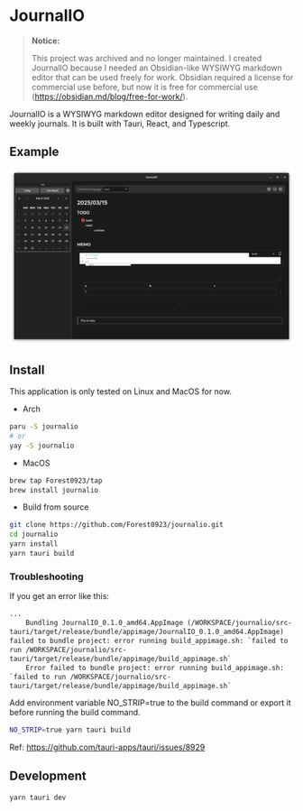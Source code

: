 # JournalIO

> **Notice:**
>
> This project was archived and no longer maintained.
> I created JournalIO because I needed an Obsidian-like WYSIWYG markdown editor that can be used freely for work.
> Obsidian required a license for commercial use before, but now it is free for commercial use (https://obsidian.md/blog/free-for-work/).

JournalIO is a WYSIWYG markdown editor designed for writing daily and weekly journals. It is built with Tauri, React, and Typescript.

## Example

![JournalIO](./journalio_example.png)

## Install

This application is only tested on Linux and MacOS for now.

- Arch

```bash
paru -S journalio
# or
yay -S journalio
```

- MacOS

```bash
brew tap Forest0923/tap
brew install journalio
```

- Build from source

```bash
git clone https://github.com/Forest0923/journalio.git
cd journalio
yarn install
yarn tauri build
```

### Troubleshooting

If you get an error like this:

```text
...
    Bundling JournalIO_0.1.0_amd64.AppImage (/WORKSPACE/journalio/src-tauri/target/release/bundle/appimage/JournalIO_0.1.0_amd64.AppImage)
failed to bundle project: error running build_appimage.sh: `failed to run /WORKSPACE/journalio/src-tauri/target/release/bundle/appimage/build_appimage.sh`
    Error failed to bundle project: error running build_appimage.sh: `failed to run /WORKSPACE/journalio/src-tauri/target/release/bundle/appimage/build_appimage.sh`
```

Add environment variable NO_STRIP=true to the build command or export it before running the build command.

```bash
NO_STRIP=true yarn tauri build
```

Ref: https://github.com/tauri-apps/tauri/issues/8929

## Development

```bash
yarn tauri dev
```
